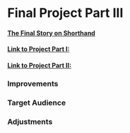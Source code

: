 # Final Project Part III

#### [The Final Story on Shorthand](https://carnegiemellon.shorthandstories.com/influencer-marketing-analysis/index.html)
#### [Link to Project Part I:](/final_project_part_one.md)
#### [Link to Project Part II:](/final_project_part_two.md)

### Improvements


### Target Audience

### Adjustments


